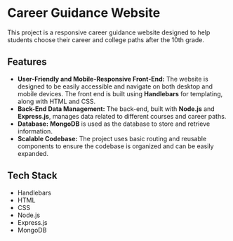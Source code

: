 # Career Guidance Website

This project is a responsive career guidance website designed to help students choose their career and college paths after the 10th grade.

## Features

* **User-Friendly and Mobile-Responsive Front-End:** The website is designed to be easily accessible and navigate on both desktop and mobile devices. The front end is built using **Handlebars** for templating, along with HTML and CSS.
* **Back-End Data Management:** The back-end, built with **Node.js** and **Express.js**, manages data related to different courses and career paths.
* **Database:** **MongoDB** is used as the database to store and retrieve information.
* **Scalable Codebase:** The project uses basic routing and reusable components to ensure the codebase is organized and can be easily expanded.

## Tech Stack

* Handlebars
* HTML
* CSS
* Node.js
* Express.js
* MongoDB
